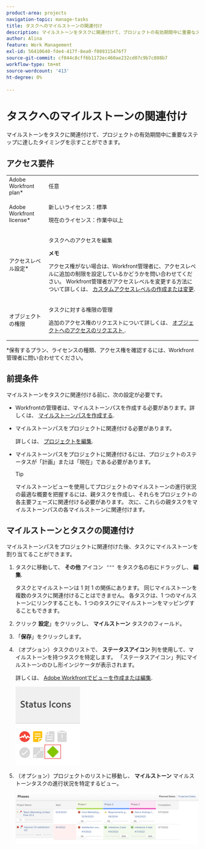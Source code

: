 ```yaml
---
product-area: projects
navigation-topic: manage-tasks
title: タスクへのマイルストーンの関連付け
description: マイルストーンをタスクに関連付けて、プロジェクトの有効期間中に重要なステップに達したタイミングを示すことができます。 マイルストーンをプロジェクト上のタスクに関連付ける前に、マイルストーンパスをプロジェクトに関連付ける必要があります。
author: Alina
feature: Work Management
exl-id: 56410640-fde4-417f-8ea0-f089315476f7
source-git-commit: cf044c8cff6b1172ec460ae232cd07c9b7c808b7
workflow-type: tm+mt
source-wordcount: '413'
ht-degree: 0%

---
```


# タスクへのマイルストーンの関連付け

<!--Audited: 01/2024-->

マイルストーンをタスクに関連付けて、プロジェクトの有効期間中に重要なステップに達したタイミングを示すことができます。

## アクセス要件

<table style="table-layout:auto"> 
 <col> 
 <col> 
 <tbody> 
  <tr> 
   <td role="rowheader">Adobe Workfront plan*</td> 
   <td> <p>任意</p> </td> 
  </tr> 
  <tr> 
   <td role="rowheader">Adobe Workfront license*</td> 
   <td> <p>新しいライセンス：標準</p> 
   <p>現在のライセンス：作業中以上</p> 
   </td> 
  </tr> 
  <tr> 
   <td role="rowheader">アクセスレベル設定*</td> 
   <td> <p>タスクへのアクセスを編集</p> <p><b>メモ</b>

アクセス権がない場合は、Workfront管理者に、アクセスレベルに追加の制限を設定しているかどうかを問い合わせてください。 Workfront管理者がアクセスレベルを変更する方法について詳しくは、 <a href="../../../administration-and-setup/add-users/configure-and-grant-access/create-modify-access-levels.md" class="MCXref xref">カスタムアクセスレベルの作成または変更</a>.</p> </td>
</tr> 
  <tr> 
   <td role="rowheader">オブジェクトの権限</td> 
   <td> <p>タスクに対する権限の管理</p> <p>追加のアクセス権のリクエストについて詳しくは、 <a href="../../../workfront-basics/grant-and-request-access-to-objects/request-access.md" class="MCXref xref">オブジェクトへのアクセスのリクエスト </a>.</p> </td> 
  </tr> 
 </tbody> 
</table>

&#42;保有するプラン、ライセンスの種類、アクセス権を確認するには、Workfront管理者に問い合わせてください。

## 前提条件

マイルストーンをタスクに関連付ける前に、次の設定が必要です。

* Workfrontの管理者は、マイルストーンパスを作成する必要があります。詳しくは、 [マイルストーンパスを作成する](../../../administration-and-setup/customize-workfront/configure-approval-milestone-processes/create-milestone-path.md).

* マイルストーンパスをプロジェクトに関連付ける必要があります。

  詳しくは、 [プロジェクトを編集](/help/quicksilver/manage-work/projects/manage-projects/edit-projects.md).

* マイルストーンパスをプロジェクトに関連付けるには、プロジェクトのステータスが「計画」または「現在」である必要があります。

  >[!TIP]
  >
  >マイルストーンビューを使用してプロジェクトのマイルストーンの進行状況の最適な概要を把握するには、親タスクを作成し、それらをプロジェクトの各主要フェーズに関連付ける必要があります。 次に、これらの親タスクをマイルストーンパスの各マイルストーンに関連付けます。

## マイルストーンとタスクの関連付け

マイルストーンパスをプロジェクトに関連付けた後、タスクにマイルストーンを割り当てることができます。

1. タスクに移動して、 **その他** アイコン ![](assets/more-icon.png) をタスク名の右にドラッグし、 **編集**.

   タスクとマイルストーンは 1 対 1 の関係にあります。 同じマイルストーンを複数のタスクに関連付けることはできません。 各タスクは、1 つのマイルストーンにリンクすることも、1 つのタスクにマイルストーンをマッピングすることもできます。

1. クリック **設定**」をクリックし、 **マイルストーン** タスクのフィールド。
1. 「**保存**」をクリックします。
1. （オプション）タスクのリストで、 **ステータスアイコン** 列を使用して、マイルストーンを持つタスクを特定します。 「ステータスアイコン」列にマイルストーンのひし形インジケータが表示されます。

   詳しくは、 [Adobe Workfrontでビューを作成または編集](/help/quicksilver/reports-and-dashboards/reports/reporting-elements/create-edit-views.md).

   ![](assets/amwt3.png)

1. （オプション）プロジェクトのリストに移動し、 **マイルストーン** マイルストーンタスクの進行状況を特定するビュー。

   ![](assets/milestone-view-project-list.png)
